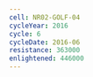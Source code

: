 ```yaml
---
cell: NR02-GOLF-04
cycleYear: 2016
cycle: 6
cycleDate: 2016-06
resistance: 363000
enlightened: 446000
---
```

